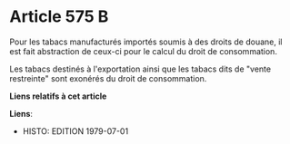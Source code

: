 # Article 575 B

Pour les tabacs manufacturés importés soumis à des droits de douane, il est fait abstraction de ceux-ci pour le calcul du
droit de consommation.

Les tabacs destinés à l'exportation ainsi que les tabacs dits de "vente restreinte" sont exonérés du droit de consommation.

**Liens relatifs à cet article**

**Liens**:

  - HISTO: EDITION 1979-07-01
